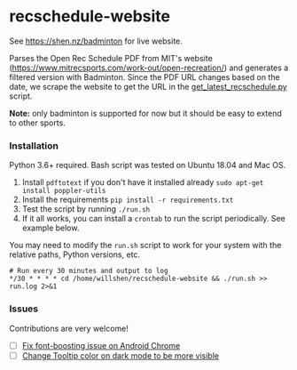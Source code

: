 # recschedule-website
See https://shen.nz/badminton for live website.

Parses the Open Rec Schedule PDF from MIT's website (https://www.mitrecsports.com/work-out/open-recreation/)
and generates a filtered version with Badminton. Since the PDF URL changes based on the date,
we scrape the website to get the URL in the [get_latest_recschedule.py](get_latest_recschedule.py) script.

**Note:** only badminton is supported for now but it should be easy to extend to other sports.

### Installation
Python 3.6+ required. Bash script was tested on Ubuntu 18.04 and Mac OS.

1. Install `pdftotext` if you don't have it installed already `sudo apt-get install poppler-utils`
2. Install the requirements `pip install -r requirements.txt`
3. Test the script by running `./run.sh`
4. If it all works, you can install a `crontab` to run the script periodically. See example below.

You may need to modify the `run.sh` script to work for your system with the relative paths, Python versions, etc.

```
# Run every 30 minutes and output to log
*/30 * * * * cd /home/willshen/recschedule-website && ./run.sh >> run.log 2>&1
```

### Issues
Contributions are very welcome!

- [ ] [Fix font-boosting issue on Android Chrome](https://github.com/williamshen-nz/recschedule-website/issues/6)
- [ ] [Change Tooltip color on dark mode to be more visible](https://github.com/williamshen-nz/recschedule-website/issues/7)
